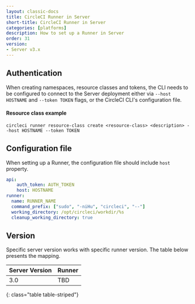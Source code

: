 ```yaml
---
layout: classic-docs
title: CircleCI Runner in Server
short-title: CircleCI Runner in Server
categories: [platforms]
description: How to set up a Runner in Server
order: 31
version:
- Server v3.x
---
```


## Authentication

When creating namespaces, resource classes and tokens, the CLI needs to be configured to connect to the Server 
deployment either via `--host HOSTNAME` and `--token TOKEN` flags, or the CircleCI CLI's configuration file.

####  Resource class example
```plaintext
circleci runner resource-class create <resource-class> <description> --host HOSTNAME --token TOKEN
```

## Configuration file

When setting up a Runner, the configuration file should include `host` property.

```yaml
api:
    auth_token: AUTH_TOKEN
    host: HOSTNAME
runner:
  name: RUNNER_NAME
  command_prefix: ["sudo", "-niHu", "circleci", "--"]
  working_directory: /opt/circleci/workdir/%s
  cleanup_working_directory: true
```

## Version

Specific server version works with specific runner version. The table below presents the mapping.

Server Version  | Runner
----------------|---------------------------------
3.0 | TBD
{: class="table table-striped"}
